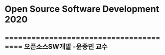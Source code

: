# Open Source Software Development 2020
=======================================
오픈소스SW개발 -윤종민 교수
---------------------------

